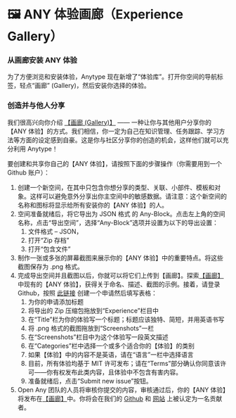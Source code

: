 # 🖼️ ANY 体验画廊（Experience Gallery）

### 从画廊安装 ANY 体验

为了方便浏览和安装体验，Anytype 现在新增了“体验库”。打开你空间的导航标签，轻点“画廊” (Gallery)，然后安装你选择的体验。

### 创造并与他人分享

我们很高兴向你介绍 [【画廊 (Gallery)】](https://gallery.any.coop/) —— 一种让你与其他用户分享你的【ANY 体验】的方式。我们相信，你一定为自己在知识管理、任务跟踪、学习方法等方面的设定感到自豪。这是你与社区分享你的创造的机会，这样他们就可以充分利用 Anytype！

要创建和共享你自己的【ANY 体验】，请按照下面的步骤操作（你需要用到一个 Github 账户）：

1. 创建一个新空间，在其中只包含你想分享的类型、关联、小部件、模板和对象。这样可以避免意外分享出你主空间中的敏感数据。请注意：这个新空间的名称和图标将显示给所有安装你的【ANY 体验】的人。
2. 空间准备就绪后，将它导出为 JSON 格式 的 Any-Block。点击左上角的空间名称，点击“导出空间”，选择“Any-Block”选项并设置为以下的导出设置：
   1. 文件格式 – JSON，
   2. 打开“Zip 存档”
   3. 打开“包含文件”
3. 制作一张或多张的屏幕截图来展示你的【ANY 体验】中的重要特点。将这些截图保存为 .png 格式。
4. 完成导出空间并且截图以后，你就可以将它们上传到【画廊】。探索[【画廊】](https://gallery.any.coop/)中现有的【ANY 体验】，获得关于命名、描述、截图的示例。接着，请登录 Github，按照 [此链接](https://github.com/anyproto/gallery/issues/new?assignees=\&labels=experience\&projects=\&template=new\_experience.yml) 创建一个申请然后填写表格：
   1. 为你的申请添加标题
   2. 将导出的 Zip 压缩包拖放到“Experience”栏目中
   3. 在“Title”栏为你的体验写一个标题；标题应该独特、简短，并用英语书写
   4. 将 .png 格式的截图拖放到“Screenshots”一栏
   5. 在“Screenshots”栏目中为这个体验写一段英文描述
   6. 在“Categories”栏中选择一个或多个适合你的【体验】的类别
   7. 如果【体验】中的内容不是英语，请在“语言”一栏中选择语言
   8. 目前，所有体验均基于 MIT 许可发布；请在“Terms”部分确认你同意该许可——你有权发布此类内容，且体验中不包含有害内容。
   9. 准备就绪后，点击“Submit new issue”按钮。
5. Open Any 团队的人员将审核你提交的内容，审核通过后，你的【ANY 体验】将发布在[【画廊】](https://gallery.any.coop)中。你将会在我们的 [Github](https://github.com/anyproto/contributors) 和 [网站](https://anytype.io/contributors) 上被认定为一名贡献者。
